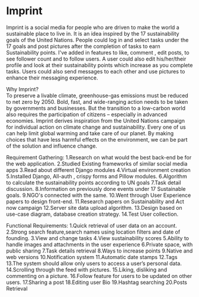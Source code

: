 # Imprint
Imprint is a social media for people who are driven to make the world a sustainable place to live in. It is an idea inspired by the 17 sustainability goals of the United Nations. People could log in and select tasks under the 17 goals and post pictures after the completion of tasks to earn Sustainability points. I've added in features to like, comment , edit posts, to see follower count and to follow users. A user could also edit his/her/their profile and look at their sustainability points which increase as you complete tasks. Users could also send messages to each other and use pictures to enhance their messaging experience.

Why Imprint? \
To preserve a livable climate, greenhouse-gas emissions must be reduced to net zero by 2050. Bold, fast, and wide-ranging action needs to be taken by governments and businesses. But the transition to a low-carbon world also requires the participation of citizens – especially in advanced economies.
Imprint derives inspiration from the United Nations campaign for individual action on climate change and sustainability.
Every one of us can help limit global warming and take care of our planet. By making choices that have less harmful effects on the environment, we can be part of the solution and influence change.

Requirement Gathering:
1.Research on what would the best back-end be for the web application. 
2.Studied Existing frameworks of similar social media apps
3.Read about different Django modules
4.Virtual environment creation
5.Installed Django, All-auth , crispy forms and Pillow modules.
6.Algorithm to calculate the sustainability points according to UN goals
7.Task detail discussion.
8.Information on previously done events under 17 Sustainable goals.
9.NGO's connected with the same.
10.Went through User Experience papers to design front-end.
11.Research papers on Sustainability and Act now campaign
12.Server site data upload algorithm.
13.Design based on use-case diagram, database creation strategy.
14.Test User collection.

Functional Requirements:
1.Quick retrieval of user data on an account.
2.Strong search feature,search names using location filters and date of founding. 
3.View and change tasks
4.View sustainability scores
5.Ability to handle images and attachments in the user experience
6.Private space, with public sharing
7.Task details retrieval 
8.Ways to increase points
9.Native and web versions
10.Notification system
11.Automatic date stamps
12.Tags
13.The system should allow only users to access a user’s personal data.
14.Scrolling through the feed with pictures.
15.Liking, disliking and commenting on a picture.
16.Follow feature for users to be updated on other users.
17.Sharing a post
18.Editing user Bio
19.Hashtag searching
20.Posts Retrieval


